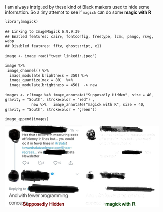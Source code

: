 I am always intrigued by these kind of Black markers used to hide some
information. So a tiny attempt to see if `magick` can do some **magic
with R**

    library(magick)

    ## Linking to ImageMagick 6.9.9.39
    ## Enabled features: cairo, fontconfig, freetype, lcms, pango, rsvg, webp
    ## Disabled features: fftw, ghostscript, x11

    image <- image_read("tweet_linkedin.jpeg")

    image %>% 
     image_channel() %>% 
      image_modulate(brightness = 350) %>% 
      image_quantize(max = 80)  %>% 
      image_modulate(brightness = 450)  -> new

    images <- c(image %>% image_annotate("Supposedly Hidden", size = 40, gravity = "South", strokecolor = "red") , 
                new %>%   image_annotate("magick with R", size = 40, gravity = "South", strokecolor = "green"))

    image_append(images)

<img src="Readme_files/figure-markdown_strict/unnamed-chunk-1-1.png" width="1280" />
